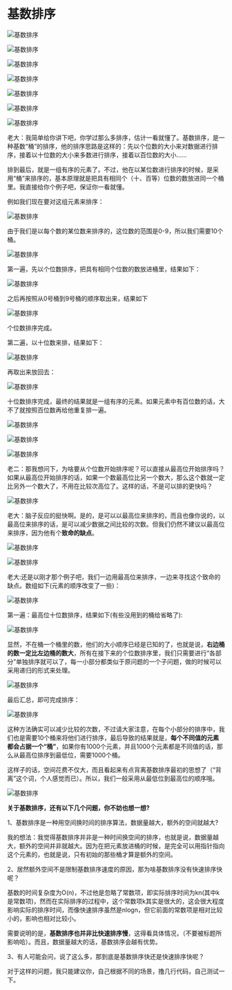 # 基数排序

![基数排序](./images/基数排序/基数排序1.jpg)

![基数排序](./images/基数排序/基数排序2.jpg)

![基数排序](./images/基数排序/基数排序3.jpg)

![基数排序](./images/基数排序/基数排序4.jpg)

![基数排序](./images/基数排序/基数排序5.jpg)

![基数排序](./images/基数排序/基数排序6.jpg)

![基数排序](./images/基数排序/基数排序7.jpg)

老大：我简单给你讲下吧，你学过那么多排序，估计一看就懂了。基数排序，是一种基数“桶”的排序，他的排序思路是这样的：先以个位数的大小来对数据进行排序，接着以十位数的大小来多数进行排序，接着以百位数的大小……

排到最后，就是一组有序的元素了。不过，他在以某位数进行排序的时候，是采用“桶”来排序的，基本原理就是把具有相同个（十、百等）位数的数放进同一个桶里。我直接给你个例子吧，保证你一看就懂。

例如我们现在要对这组元素来排序：

![基数排序](./images/基数排序/基数排序8.jpg)

由于我们是以每个数的某位数来排序的，这位数的范围是0-9，所以我们需要10个桶。

![基数排序](./images/基数排序/基数排序9.jpg)

第一遍，先以个位数排序，把具有相同个位数的数放进桶里，结果如下：

![基数排序](./images/基数排序/基数排序10.jpg)

之后再按照从0号桶到9号桶的顺序取出来，结果如下

![基数排序](./images/基数排序/基数排序11.jpg)

个位数排序完成。

第二遍，以十位数来排，结果如下：

![基数排序](./images/基数排序/基数排序12.jpg)

再取出来放回去：

![基数排序](./images/基数排序/基数排序13.jpg)

十位数排序完成，最终的结果就是一组有序的元素。如果元素中有百位数的话，大不了就按照百位数再给他重复排一遍。

![基数排序](./images/基数排序/基数排序14.jpg)

![基数排序](./images/基数排序/基数排序15.jpg)

![基数排序](./images/基数排序/基数排序16.jpg)

老二：那我想问下，为啥要从个位数开始排序呢？可以直接从最高位开始排序吗？如果从最高位开始排序的话，如果一个数最高位比另一个数大，那么这个数就一定比另外一个数大了，不用在比较次高位了。这样的话，不是可以排的更快吗？

![基数排序](./images/基数排序/基数排序17.jpg)

老大：脑子反应的挺快啊。是的，是可以以最高位来排序的，而且也像你说的，以最高位来排序的话，是可以减少数据之间比较的次数。但我们仍然不建议以最高位来排序，因为他有个**致命的缺点**。

![基数排序](./images/基数排序/基数排序18.jpg)

![基数排序](./images/基数排序/基数排序19.jpg)

老大:还是以刚才那个例子吧，我们一边用最高位来排序，一边来寻找这个致命的缺点。数组如下(元素的顺序改变了一些)：

![基数排序](./images/基数排序/基数排序20.jpg)

第一遍：最高位十位数排序，结果如下(有些没用到的桶给省略了):

![基数排序](./images/基数排序/基数排序21.jpg)

显然，不在桶一个桶里的数，他们的大小顺序已经是已知的了，也就是说，**右边桶的数一定比左边桶的数大**，所有在接下来的个位数排序里，我们只需要进行“各部分”单独排序就可以了，每一小部分都类似于原问题的一个子问题，做的时候可以采用递归的形式来处理。

![基数排序](./images/基数排序/基数排序22.jpg)

最后汇总，即可完成排序：

![基数排序](./images/基数排序/基数排序23.jpg)

这种方法确实可以减少比较的次数，不过请大家注意，在每个小部分的排序中，我们也是需要10个桶来将他们进行排序，最后导致的结果就是，**每个不同值的元素都会占据一个“桶”**，如果你有1000个元素，并且1000个元素都是不同值的话，那么从最高位排序到最低位，需要1000个桶。

这样子的话，空间花费不仅大，而且看起来有点背离基数排序最初的思想了（“背离”这个词，个人感觉而已）。所以，我们一般采用从最低位到最高位的顺序哦。

![基数排序](./images/基数排序/基数排序24.jpg)

**关于基数排序，还有以下几个问题，你不妨也想一想?**

1、基数排序是一种用空间换时间的排序算法，数据量越大，额外的空间就越大?

我的想法：我觉得基数排序并非是一种时间换空间的排序，也就是说，数据量越大，额外的空间并非就越大。因为在把元素放进桶的时候，是完全可以用指针指向这个元素的，也就是说，只有初始的那些桶才算是额外的空间。

2、居然额外空间不是限制基数排序速度的原因，那为啥基数排序没有快速排序快呢？

基数的时间复杂度为O(n)，不过他是忽略了常数项，即实际排序时间为kn(其中k是常数项)，然而在实际排序的过程中，这个常数项k其实是很大的，这会很大程度影响实际的排序时间，而像快速排序虽然是nlogn，但它前面的常数项是相对比较小的，影响也相对比较小。

需要说明的是，**基数排序也并非比快速排序慢**，这得看具体情况，（不要被标题所影响哈）。而且，数据量越大的话，基数排序会越有优势。

3、有人可能会问，说了这么多，那到底是基数排序快还是快速排序快呢？

对于这样的问题，我只能建议你，自己根据不同的场景，撸几行代码，自己测试一下。